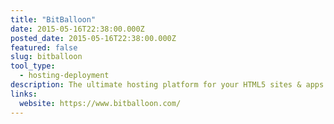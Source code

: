 ```yaml
---
title: "BitBalloon"
date: 2015-05-16T22:38:00.000Z
posted_date: 2015-05-16T22:38:00.000Z
featured: false
slug: bitballoon
tool_type:
  - hosting-deployment
description: The ultimate hosting platform for your HTML5 sites & apps
links:
  website: https://www.bitballoon.com/
---
```

